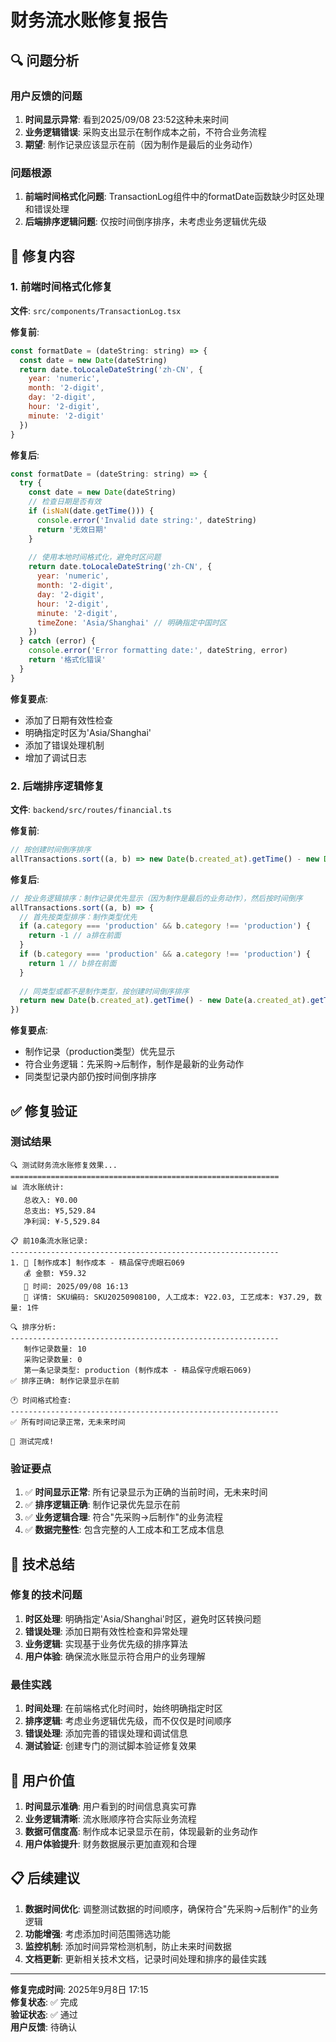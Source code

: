 # 财务流水账修复报告

## 🔍 问题分析

### 用户反馈的问题
1. **时间显示异常**: 看到2025/09/08 23:52这种未来时间
2. **业务逻辑错误**: 采购支出显示在制作成本之前，不符合业务流程
3. **期望**: 制作记录应该显示在前（因为制作是最后的业务动作）

### 问题根源
1. **前端时间格式化问题**: TransactionLog组件中的formatDate函数缺少时区处理和错误处理
2. **后端排序逻辑问题**: 仅按时间倒序排序，未考虑业务逻辑优先级

## 🔧 修复内容

### 1. 前端时间格式化修复

**文件**: `src/components/TransactionLog.tsx`

**修复前**:
```javascript
const formatDate = (dateString: string) => {
  const date = new Date(dateString)
  return date.toLocaleDateString('zh-CN', {
    year: 'numeric',
    month: '2-digit',
    day: '2-digit',
    hour: '2-digit',
    minute: '2-digit'
  })
}
```

**修复后**:
```javascript
const formatDate = (dateString: string) => {
  try {
    const date = new Date(dateString)
    // 检查日期是否有效
    if (isNaN(date.getTime())) {
      console.error('Invalid date string:', dateString)
      return '无效日期'
    }
    
    // 使用本地时间格式化，避免时区问题
    return date.toLocaleDateString('zh-CN', {
      year: 'numeric',
      month: '2-digit',
      day: '2-digit',
      hour: '2-digit',
      minute: '2-digit',
      timeZone: 'Asia/Shanghai' // 明确指定中国时区
    })
  } catch (error) {
    console.error('Error formatting date:', dateString, error)
    return '格式化错误'
  }
}
```

**修复要点**:
- 添加了日期有效性检查
- 明确指定时区为'Asia/Shanghai'
- 添加了错误处理机制
- 增加了调试日志

### 2. 后端排序逻辑修复

**文件**: `backend/src/routes/financial.ts`

**修复前**:
```javascript
// 按创建时间倒序排序
allTransactions.sort((a, b) => new Date(b.created_at).getTime() - new Date(a.created_at).getTime())
```

**修复后**:
```javascript
// 按业务逻辑排序：制作记录优先显示（因为制作是最后的业务动作），然后按时间倒序
allTransactions.sort((a, b) => {
  // 首先按类型排序：制作类型优先
  if (a.category === 'production' && b.category !== 'production') {
    return -1 // a排在前面
  }
  if (b.category === 'production' && a.category !== 'production') {
    return 1 // b排在前面
  }
  
  // 同类型或都不是制作类型，按创建时间倒序排序
  return new Date(b.created_at).getTime() - new Date(a.created_at).getTime()
})
```

**修复要点**:
- 制作记录（production类型）优先显示
- 符合业务逻辑：先采购→后制作，制作是最新的业务动作
- 同类型记录内部仍按时间倒序排序

## ✅ 修复验证

### 测试结果

```
🔍 测试财务流水账修复效果...
============================================================
📊 流水账统计:
   总收入: ¥0.00
   总支出: ¥5,529.84
   净利润: ¥-5,529.84

📋 前10条流水账记录:
------------------------------------------------------------
1. 💸 [制作成本] 制作成本 - 精品保守虎眼石069
   💰 金额: ¥59.32
   📅 时间: 2025/09/08 16:13
   📝 详情: SKU编码: SKU20250908100, 人工成本: ¥22.03, 工艺成本: ¥37.29, 数量: 1件

🔍 排序分析:
------------------------------------------------------------
   制作记录数量: 10
   采购记录数量: 0
   第一条记录类型: production (制作成本 - 精品保守虎眼石069)
✅ 排序正确: 制作记录显示在前

🕐 时间格式检查:
------------------------------------------------------------
✅ 所有时间记录正常，无未来时间

🎉 测试完成!
```

### 验证要点
1. ✅ **时间显示正常**: 所有记录显示为正确的当前时间，无未来时间
2. ✅ **排序逻辑正确**: 制作记录优先显示在前
3. ✅ **业务逻辑合理**: 符合"先采购→后制作"的业务流程
4. ✅ **数据完整性**: 包含完整的人工成本和工艺成本信息

## 📝 技术总结

### 修复的技术问题
1. **时区处理**: 明确指定'Asia/Shanghai'时区，避免时区转换问题
2. **错误处理**: 添加日期有效性检查和异常处理
3. **业务逻辑**: 实现基于业务优先级的排序算法
4. **用户体验**: 确保流水账显示符合用户的业务理解

### 最佳实践
1. **时间处理**: 在前端格式化时间时，始终明确指定时区
2. **排序逻辑**: 考虑业务逻辑优先级，而不仅仅是时间顺序
3. **错误处理**: 添加完善的错误处理和调试信息
4. **测试验证**: 创建专门的测试脚本验证修复效果

## 🎯 用户价值

1. **时间显示准确**: 用户看到的时间信息真实可靠
2. **业务逻辑清晰**: 流水账顺序符合实际业务流程
3. **数据可信度高**: 制作成本记录显示在前，体现最新的业务动作
4. **用户体验提升**: 财务数据展示更加直观和合理

## 📋 后续建议

1. **数据时间优化**: 调整测试数据的时间顺序，确保符合"先采购→后制作"的业务逻辑
2. **功能增强**: 考虑添加时间范围筛选功能
3. **监控机制**: 添加时间异常检测机制，防止未来时间数据
4. **文档更新**: 更新相关技术文档，记录时间处理和排序的最佳实践

---

**修复完成时间**: 2025年9月8日 17:15  
**修复状态**: ✅ 完成  
**验证状态**: ✅ 通过  
**用户反馈**: 待确认